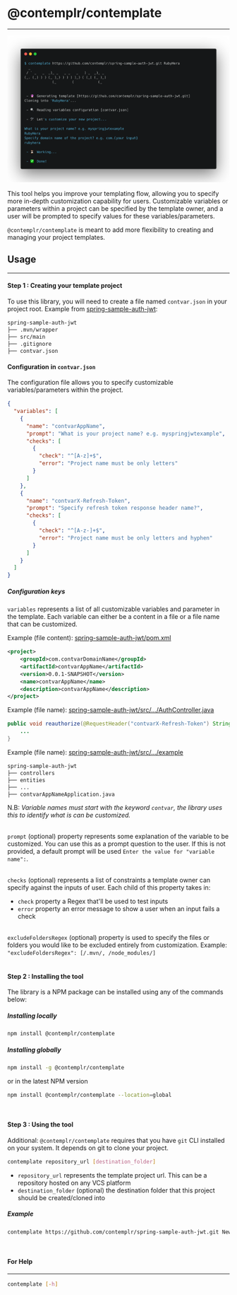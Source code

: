 # @contemplr/contemplate

<hr/>

![@contemplr/contemplate to generate a new project from template](contemplate-usage.png)

This tool helps you improve your templating flow, allowing you to specify more in-depth customization
capability for users. Customizable variables or parameters within a project can be specified by the template
owner, and a user will be prompted to specify values for these variables/parameters.

`@contemplr/contemplate` is meant to add more flexibility to creating and managing your project templates.

## Usage

<hr/>

#### Step 1 : Creating your template project

To use this library, you will need to create a file named `contvar.json` in your project root.
Example from [spring-sample-auth-jwt](https://github.com/contemplr/spring-sample-auth-jwt):

```
spring-sample-auth-jwt
├── .mvn/wrapper
├── src/main
├── .gitignore
├── contvar.json
```

#### Configuration in `contvar.json`

The configuration file allows you to specify customizable variables/parameters within the project.

```json
{
  "variables": [
    {
      "name": "contvarAppName",
      "prompt": "What is your project name? e.g. myspringjwtexample",
      "checks": [
        {
          "check": "^[A-z]+$",
          "error": "Project name must be only letters"
        }
      ]
    },
    {
      "name": "contvarX-Refresh-Token",
      "prompt": "Specify refresh token response header name?",
      "checks": [
        {
          "check": "^[A-z-]+$",
          "error": "Project name must be only letters and hyphen"
        }
      ]
    }
  ]
}
```

##### Configuration keys

`variables` represents a list of all customizable variables and parameter in the template.
Each variable can either be a content in a file or a file name that can be customized.

Example (file
content): [spring-sample-auth-jwt/pom.xml](https://github.com/contemplr/spring-sample-auth-jwt/blob/master/pom.xml)

```xml
<project>
    <groupId>com.contvarDomainName</groupId>
    <artifactId>contvarAppName</artifactId>
    <version>0.0.1-SNAPSHOT</version>
    <name>contvarAppName</name>
    <description>contvarAppName</description>
</project>
```

Example (file
name): [spring-sample-auth-jwt/src/.../AuthController.java](https://github.com/contemplr/spring-sample-auth-jwt/blob/master/src/main/java/com/auth/example/controllers/AuthController.java)

```java
public void reauthorize(@RequestHeader("contvarX-Refresh-Token") String refreshToken) {
    ...
}                            
```

Example (file
name): [spring-sample-auth-jwt/src/.../example](https://github.com/contemplr/spring-sample-auth-jwt/tree/master/src/main/java/com/auth/example)

```
spring-sample-auth-jwt
├── controllers
├── entities
├── ...
├── contvarAppNameApplication.java
```

N.B: <em>Variable names must start with the keyword `contvar`, the library uses this to identify what is
can be customized.</em>
<br/><br/>

`prompt` (optional) property represents some explanation of the variable to be customized. You can use this as a prompt
question
to the user. If this is not provided, a default prompt will be used
``Enter the value for "variable name":``.
<br/><br/>

`checks` (optional) represents a list of constraints a template owner can specify against the inputs of user.
Each child of this property takes in:

- `check` property a Regex that'll be used to test inputs
- `error` property an error message to show a user when an input fails a check
<br/><br/>

`excludeFoldersRegex` (optional) property is used to specify the files or folders you would like to be excluded entirely
from customization. Example:
``"excludeFoldersRegex": [/.mvn/, /node_modules/]``
<br/><br/>

#### Step 2 : Installing the tool
The library is a NPM package can be installed using any of the commands below:
##### Installing locally
```bash
npm install @contemplr/contemplate
```

##### Installing globally
```bash
npm install -g @contemplr/contemplate
```
or in the latest NPM version
```bash
npm install @contemplr/contemplate --location=global
```
<br/>

#### Step 3 : Using the tool
Additional: `@contemplr/contemplate` requires that you have `git` CLI installed on your system. It depends on
git to clone your project.

```bash
contemplate repository_url [destination_folder]
```

- `repository_url` represents the template project url. This can be a repository hosted on any VCS platform
- `destination_folder` (optional) the destination folder that this project should be created/cloned into

##### Example
```bash
contemplate https://github.com/contemplr/spring-sample-auth-jwt.git NewApp
```
<br/>

#### For Help
<hr/>

```bash
contemplate [-h]
```